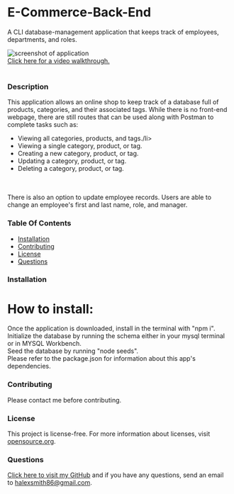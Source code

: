 # E-Commerce-Back-End

A CLI database-management application that keeps track of employees, departments, and roles.

![screenshot of application](./Assets/screenshot.png?raw=true "screenshot of application banner and main menu")
<br>
[Click here for a video walkthrough.](https://drive.google.com/file/d/1ul94bVFGY2xdGDnfTi44n_N8mVYYKIQP/view)<br><br>

### Description
This application allows an online shop to keep track of a database full of products, categories, and their associated tags.
While there is no front-end webpage, there are still routes that can be used along with Postman to complete tasks such as:
  <ul><li>Viewing all categories, products, and tags./li>
      <li>Viewing a single category, product, or tag.</li>
      <li>Creating a new category, product, or tag.</li>
      <li>Updating a category, product, or tag.</li>
      <li>Deleting a category, product, or tag.</li>
  </ul>
<br>

<br>
There is also an option to update employee records. Users are able to change an employee's first and last name, role, and manager.
<br>

### Table Of Contents
- [Installation](#Installation)
- [Contributing](#Contributing)
- [License](#License)
- [Questions](#Questions)

### Installation <a name="Installation"></a>
# How to install: #
Once the application is downloaded, install in the terminal with "npm i".
<br>Initialize the database by running the schema either in your mysql terminal or in MYSQL Workbench.
<br>Seed the database by running "node seeds".
<br>Please refer to the package.json for information about this app's dependencies. 

### Contributing <a name="Contributing"></a>
Please contact me before contributing.

### License <a name="License"></a>
This project is license-free.  For more information about licenses, visit [opensource.org](http://www.opensource.org).

### Questions  <a name="Questions"></a>
[Click here to visit my GitHub](http://github.com/sorengrey/)
and if you have any questions, send an email to halexsmith86@gmail.com.

